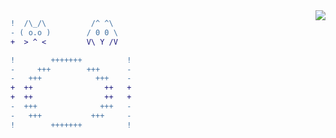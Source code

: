
<img align="right"  src="https://tu.zbhz.org/i/2025/10/23/3wtv9g.png" />

```DIFF
!  /\_/\          /^ ^\
- ( o.o )        / 0 0 \
+  > ^ <         V\ Y /V
```
               
```DIFF
!        +++++++          !
-     +++        +++      -
-   +++            +++    -
+  ++                ++   +
+  ++                ++   +
-  +++              +++   -
-   +++           +++     -
!        +++++++          !

```

